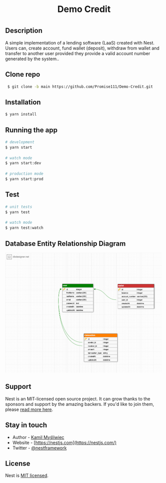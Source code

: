 <h1 align="center">
  Demo Credit
 <h1>
   
## Description

A simple implementation of a lending software (LaaS) created with Nest. Users can, create account, fund wallet (deposit), withdraw from wallet and transfer to another user provided they provide a valid account number generated by the system..
   
## Clone repo
```bash
 $ git clone -b main https://github.com/Promise111/Demo-Credit.git
```

## Installation

```bash
$ yarn install
```

## Running the app

```bash
# development
$ yarn start

# watch mode
$ yarn start:dev

# production mode
$ yarn start:prod
```

## Test

```bash
# unit tests
$ yarn test

# watch mode
$ yarn test:watch
```
   
## Database Entity Relationship Diagram
<img width="500" src="https://raw.githubusercontent.com/Promise111/Demo-Credit/main/demo_credit_ER_diagram.png" width="200" alt="E-R diagram" />

## Support

Nest is an MIT-licensed open source project. It can grow thanks to the sponsors and support by the amazing backers. If you'd like to join them, please [read more here](https://docs.nestjs.com/support).

## Stay in touch

- Author - [Kamil Myśliwiec](https://kamilmysliwiec.com)
- Website - [https://nestjs.com](https://nestjs.com/)
- Twitter - [@nestframework](https://twitter.com/nestframework)

## License

Nest is [MIT licensed](LICENSE).
